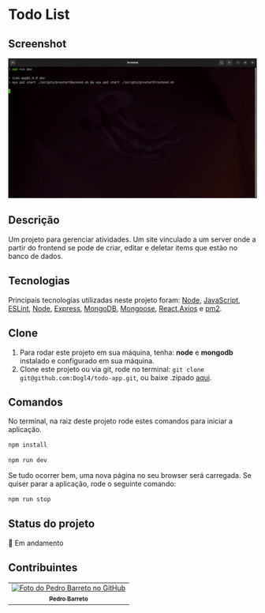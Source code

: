# Todo List

  ## Screenshot
![Screenshot](./web.gif)

## Descrição
Um projeto para gerenciar atividades. Um site vinculado a um server onde a partir do frontend se pode de criar, editar e deletar items que estão no banco de dados.

## Tecnologias
Principais tecnologias utilizadas neste projeto foram: [Node](https://nodejs.org "Node"), [JavaScript](https://developer.mozilla.org/en-US/docs/Web/JavaScript "JavaScript"), [ESLint](https://eslint.org/ "EsLint"), [Node](https://nodejs.org "Node"), [Express](https://expressjs.com/ "Express"), [MongoDB](https://www.mongodb.com/ "mongoDB"), [Mongoose](https://mongoosejs.com/ "MongooseJS"), [React](https://reactjs.org/ "React"),[Axios](https://www.npmjs.com/package/axios "Axios") e [pm2](https://pm2.keymetrics.io/docs/usage/quick-start/ "pm2").

## Clone
1. Para rodar este projeto em sua máquina, tenha: **node** e **mongodb** instalado e configurado em sua máquina.
2. Clone este projeto ou via git, rode no terminal:  `git clone git@github.com:Dogl4/todo-app.git`,  ou baixe .zipado  [aqui](https://github.com/Dogl4/todo-app/archive/refs/heads/master.zip).

## Comandos
 No terminal, na raiz deste projeto rode estes comandos para iniciar a aplicação.
```bash
npm install
```
```bash
npm run dev
```
Se tudo ocorrer bem, uma nova página no seu browser será carregada. Se quiser parar a aplicação, rode o seguinte comando:
```bash
npm run stop
```
## Status do projeto
  🚧 Em andamento

## Contribuintes
<table>
	<tr  style="width:120px">
		<td  align="center">
			<a  target=”_blank” href="https://github.com/Dogl4">
				<img  src="https://avatars.githubusercontent.com/u/85720722?s=400&u=c260de98c1eee20df67d72857c3bcc8682fed68a&v=4"  width="100px;"  alt="Foto do Pedro Barreto no GitHub"/><br>
				<sub>
					<b>Pedro Barreto</b>
				</sub>
			</a>
		</td>
	</tr>
</table>
